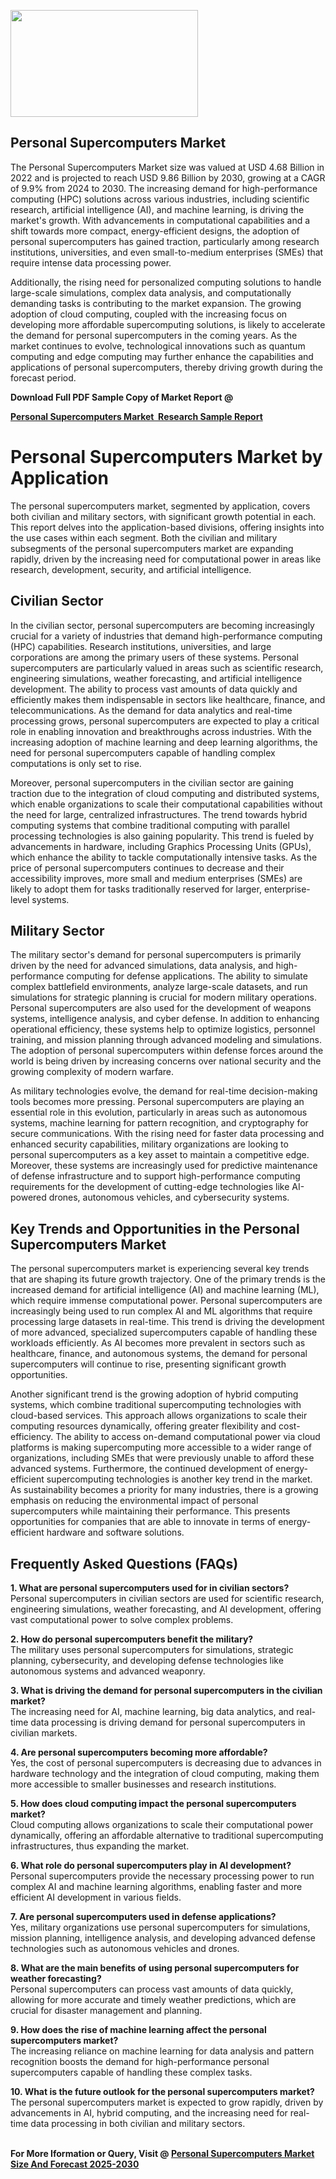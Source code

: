 <p><img class="alignnone size-medium wp-image-20088" src="https://ffe5etoiles.com/wp-content/uploads/2024/12/MST1-300x171.png" alt="" width="300" height="171" /></p><p> <h2>Personal Supercomputers Market </h2><p>The Personal Supercomputers Market size was valued at USD 4.68 Billion in 2022 and is projected to reach USD 9.86 Billion by 2030, growing at a CAGR of 9.9% from 2024 to 2030. The increasing demand for high-performance computing (HPC) solutions across various industries, including scientific research, artificial intelligence (AI), and machine learning, is driving the market's growth. With advancements in computational capabilities and a shift towards more compact, energy-efficient designs, the adoption of personal supercomputers has gained traction, particularly among research institutions, universities, and even small-to-medium enterprises (SMEs) that require intense data processing power.</p><p>Additionally, the rising need for personalized computing solutions to handle large-scale simulations, complex data analysis, and computationally demanding tasks is contributing to the market expansion. The growing adoption of cloud computing, coupled with the increasing focus on developing more affordable supercomputing solutions, is likely to accelerate the demand for personal supercomputers in the coming years. As the market continues to evolve, technological innovations such as quantum computing and edge computing may further enhance the capabilities and applications of personal supercomputers, thereby driving growth during the forecast period.</p></p><p><strong>Download Full PDF Sample Copy of Market Report @</strong></p><p><strong><a href="https://www.verifiedmarketreports.com/download-sample/?rid=371300&utm_source=Sites-google&utm_medium=265" target="_blank">Personal Supercomputers Market &nbsp;Research Sample Report</a></strong></p><p><h1>Personal Supercomputers Market by Application</h1><p>The personal supercomputers market, segmented by application, covers both civilian and military sectors, with significant growth potential in each. This report delves into the application-based divisions, offering insights into the use cases within each segment. Both the civilian and military subsegments of the personal supercomputers market are expanding rapidly, driven by the increasing need for computational power in areas like research, development, security, and artificial intelligence.</p><h2>Civilian Sector</h2><p>In the civilian sector, personal supercomputers are becoming increasingly crucial for a variety of industries that demand high-performance computing (HPC) capabilities. Research institutions, universities, and large corporations are among the primary users of these systems. Personal supercomputers are particularly valued in areas such as scientific research, engineering simulations, weather forecasting, and artificial intelligence development. The ability to process vast amounts of data quickly and efficiently makes them indispensable in sectors like healthcare, finance, and telecommunications. As the demand for data analytics and real-time processing grows, personal supercomputers are expected to play a critical role in enabling innovation and breakthroughs across industries. With the increasing adoption of machine learning and deep learning algorithms, the need for personal supercomputers capable of handling complex computations is only set to rise.</p><p>Moreover, personal supercomputers in the civilian sector are gaining traction due to the integration of cloud computing and distributed systems, which enable organizations to scale their computational capabilities without the need for large, centralized infrastructures. The trend towards hybrid computing systems that combine traditional computing with parallel processing technologies is also gaining popularity. This trend is fueled by advancements in hardware, including Graphics Processing Units (GPUs), which enhance the ability to tackle computationally intensive tasks. As the price of personal supercomputers continues to decrease and their accessibility improves, more small and medium enterprises (SMEs) are likely to adopt them for tasks traditionally reserved for larger, enterprise-level systems.</p><h2>Military Sector</h2><p>The military sector's demand for personal supercomputers is primarily driven by the need for advanced simulations, data analysis, and high-performance computing for defense applications. The ability to simulate complex battlefield environments, analyze large-scale datasets, and run simulations for strategic planning is crucial for modern military operations. Personal supercomputers are also used for the development of weapons systems, intelligence analysis, and cyber defense. In addition to enhancing operational efficiency, these systems help to optimize logistics, personnel training, and mission planning through advanced modeling and simulations. The adoption of personal supercomputers within defense forces around the world is being driven by increasing concerns over national security and the growing complexity of modern warfare.</p><p>As military technologies evolve, the demand for real-time decision-making tools becomes more pressing. Personal supercomputers are playing an essential role in this evolution, particularly in areas such as autonomous systems, machine learning for pattern recognition, and cryptography for secure communications. With the rising need for faster data processing and enhanced security capabilities, military organizations are looking to personal supercomputers as a key asset to maintain a competitive edge. Moreover, these systems are increasingly used for predictive maintenance of defense infrastructure and to support high-performance computing requirements for the development of cutting-edge technologies like AI-powered drones, autonomous vehicles, and cybersecurity systems.</p><h2>Key Trends and Opportunities in the Personal Supercomputers Market</h2><p>The personal supercomputers market is experiencing several key trends that are shaping its future growth trajectory. One of the primary trends is the increased demand for artificial intelligence (AI) and machine learning (ML), which require immense computational power. Personal supercomputers are increasingly being used to run complex AI and ML algorithms that require processing large datasets in real-time. This trend is driving the development of more advanced, specialized supercomputers capable of handling these workloads efficiently. As AI becomes more prevalent in sectors such as healthcare, finance, and autonomous systems, the demand for personal supercomputers will continue to rise, presenting significant growth opportunities.</p><p>Another significant trend is the growing adoption of hybrid computing systems, which combine traditional supercomputing technologies with cloud-based services. This approach allows organizations to scale their computing resources dynamically, offering greater flexibility and cost-efficiency. The ability to access on-demand computational power via cloud platforms is making supercomputing more accessible to a wider range of organizations, including SMEs that were previously unable to afford these advanced systems. Furthermore, the continued development of energy-efficient supercomputing technologies is another key trend in the market. As sustainability becomes a priority for many industries, there is a growing emphasis on reducing the environmental impact of personal supercomputers while maintaining their performance. This presents opportunities for companies that are able to innovate in terms of energy-efficient hardware and software solutions.</p><h2>Frequently Asked Questions (FAQs)</h2><p><strong>1. What are personal supercomputers used for in civilian sectors?</strong><br>Personal supercomputers in civilian sectors are used for scientific research, engineering simulations, weather forecasting, and AI development, offering vast computational power to solve complex problems.</p><p><strong>2. How do personal supercomputers benefit the military?</strong><br>The military uses personal supercomputers for simulations, strategic planning, cybersecurity, and developing defense technologies like autonomous systems and advanced weaponry.</p><p><strong>3. What is driving the demand for personal supercomputers in the civilian market?</strong><br>The increasing need for AI, machine learning, big data analytics, and real-time data processing is driving demand for personal supercomputers in civilian markets.</p><p><strong>4. Are personal supercomputers becoming more affordable?</strong><br>Yes, the cost of personal supercomputers is decreasing due to advances in hardware technology and the integration of cloud computing, making them more accessible to smaller businesses and research institutions.</p><p><strong>5. How does cloud computing impact the personal supercomputers market?</strong><br>Cloud computing allows organizations to scale their computational power dynamically, offering an affordable alternative to traditional supercomputing infrastructures, thus expanding the market.</p><p><strong>6. What role do personal supercomputers play in AI development?</strong><br>Personal supercomputers provide the necessary processing power to run complex AI and machine learning algorithms, enabling faster and more efficient AI development in various fields.</p><p><strong>7. Are personal supercomputers used in defense applications?</strong><br>Yes, military organizations use personal supercomputers for simulations, mission planning, intelligence analysis, and developing advanced defense technologies such as autonomous vehicles and drones.</p><p><strong>8. What are the main benefits of using personal supercomputers for weather forecasting?</strong><br>Personal supercomputers can process vast amounts of data quickly, allowing for more accurate and timely weather predictions, which are crucial for disaster management and planning.</p><p><strong>9. How does the rise of machine learning affect the personal supercomputers market?</strong><br>The increasing reliance on machine learning for data analysis and pattern recognition boosts the demand for high-performance personal supercomputers capable of handling these complex tasks.</p><p><strong>10. What is the future outlook for the personal supercomputers market?</strong><br>The personal supercomputers market is expected to grow rapidly, driven by advancements in AI, hybrid computing, and the increasing need for real-time data processing in both civilian and military sectors.</p><strong><br />For More Iformation or Query, Visit @ <a href="https://www.verifiedmarketreports.com/product/personal-supercomputers-market/" target="_blank">Personal Supercomputers Market Size And Forecast 2025-2030</a></strong></p>
